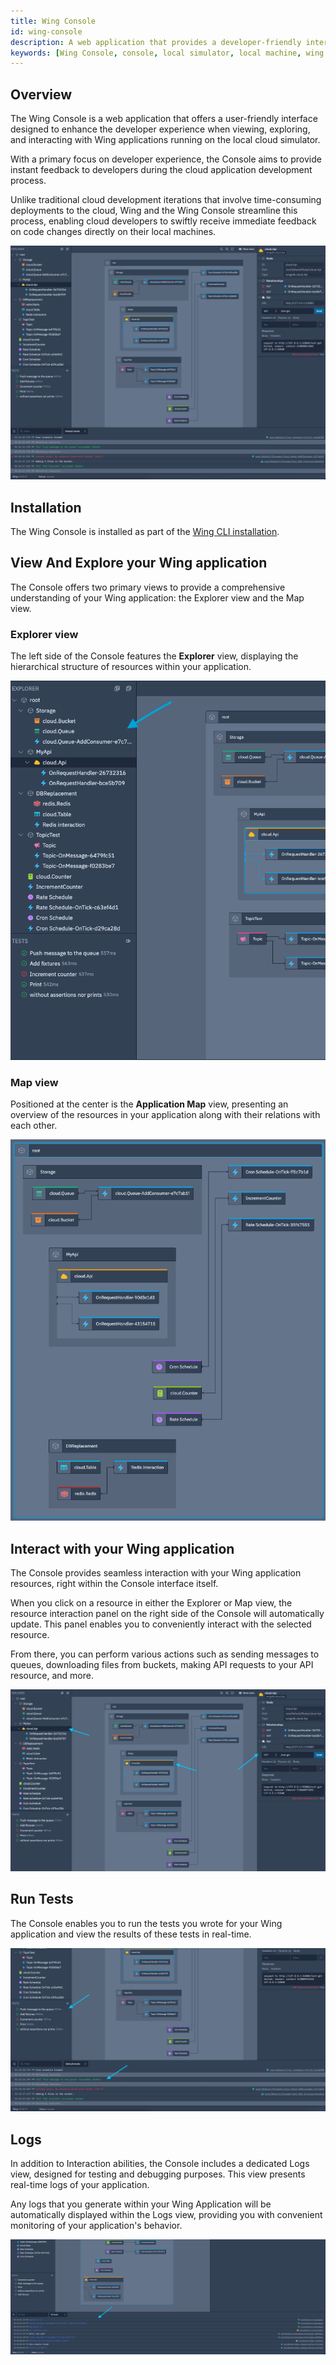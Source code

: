 ```yaml
---
title: Wing Console
id: wing-console
description: A web application that provides a developer-friendly interface for viewing, exploring, and interacting Wing applications running on the local cloud simulator
keywords: [Wing Console, console, local simulator, local machine, wing it]
---
```


## Overview

The Wing Console is a web application that offers a user-friendly interface designed to enhance the developer experience when viewing, exploring, and interacting with Wing applications running on the local cloud simulator.

With a primary focus on developer experience, the Console aims to provide instant feedback to developers during the cloud application development process.

Unlike traditional cloud development iterations that involve time-consuming deployments to the cloud, Wing and the Wing Console streamline this process, enabling cloud developers to swiftly receive immediate feedback on code changes directly on their local machines.

![The Wing Console](console-demo-1.png 'Wing Console')

## Installation

The Wing Console is installed as part of the [Wing CLI installation](../01-start-here/02-installation.md#wing-console).

## View And Explore your Wing application 
The Console offers two primary views to provide a comprehensive understanding of your Wing application: the Explorer view and the Map view.

### Explorer view

The left side of the Console features the **Explorer** view, displaying the hierarchical structure of resources within your application.

![The Wing Console Explorer view](console-explorer-1.png 'Wing Console Explorer')

### Map view

Positioned at the center is the **Application Map** view, presenting an overview of the resources in your 
application along with their relations with each other.

![The Wing Console Map view](console-map-1.png 'Wing Console Map')

## Interact with your Wing application
The Console provides seamless interaction with your Wing application resources, right within the Console interface itself.

When you click on a resource in either the Explorer or Map view, the resource interaction panel on the right 
side of the Console will automatically update. This panel enables you to conveniently interact with the selected resource.

From there, you can perform various actions such as sending messages to queues, downloading files from buckets, making API requests to your API resource, and more.

![The Wing Console Interaction view](console-interaction-1.png 'Wing Console Interaction')

## Run Tests

The Console enables you to run the tests you wrote for your Wing application and view the results of these tests in real-time.

![The Wing Console Tests](console-tests-1.png 'Wing Console Tests')

## Logs

In addition to Interaction abilities, the Console includes a dedicated Logs view, designed for testing and debugging purposes. This view presents real-time logs of your application.

Any logs that you generate within your Wing Application will be automatically displayed within the Logs view, providing you with convenient monitoring of your application's behavior.

![The Wing Console Logs](console-logs-1.png 'Wing Console Logs')
